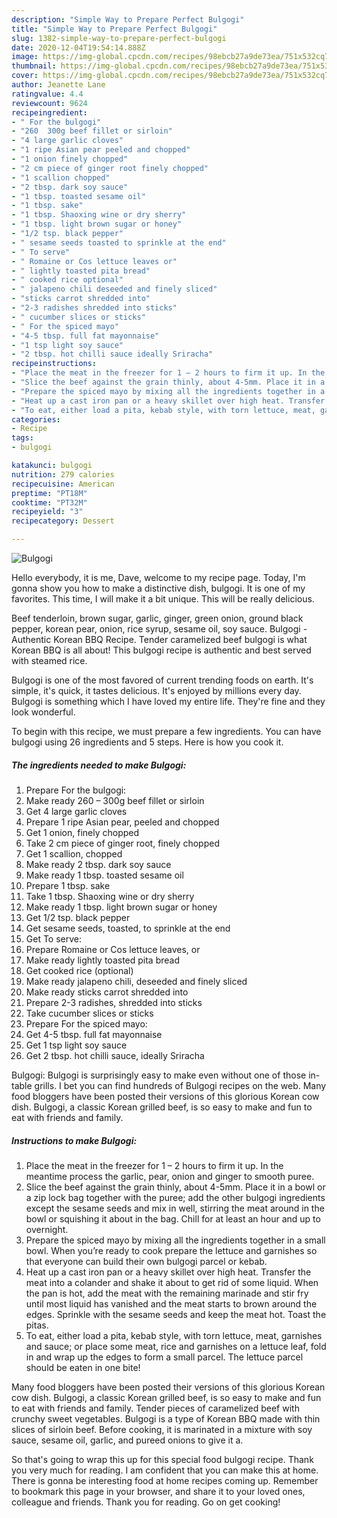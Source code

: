 ```yaml
---
description: "Simple Way to Prepare Perfect Bulgogi"
title: "Simple Way to Prepare Perfect Bulgogi"
slug: 1382-simple-way-to-prepare-perfect-bulgogi
date: 2020-12-04T19:54:14.888Z
image: https://img-global.cpcdn.com/recipes/98ebcb27a9de73ea/751x532cq70/bulgogi-recipe-main-photo.jpg
thumbnail: https://img-global.cpcdn.com/recipes/98ebcb27a9de73ea/751x532cq70/bulgogi-recipe-main-photo.jpg
cover: https://img-global.cpcdn.com/recipes/98ebcb27a9de73ea/751x532cq70/bulgogi-recipe-main-photo.jpg
author: Jeanette Lane
ratingvalue: 4.4
reviewcount: 9624
recipeingredient:
- " For the bulgogi"
- "260  300g beef fillet or sirloin"
- "4 large garlic cloves"
- "1 ripe Asian pear peeled and chopped"
- "1 onion finely chopped"
- "2 cm piece of ginger root finely chopped"
- "1 scallion chopped"
- "2 tbsp. dark soy sauce"
- "1 tbsp. toasted sesame oil"
- "1 tbsp. sake"
- "1 tbsp. Shaoxing wine or dry sherry"
- "1 tbsp. light brown sugar or honey"
- "1/2 tsp. black pepper"
- " sesame seeds toasted to sprinkle at the end"
- " To serve"
- " Romaine or Cos lettuce leaves or"
- " lightly toasted pita bread"
- " cooked rice optional"
- " jalapeno chili deseeded and finely sliced"
- "sticks carrot shredded into"
- "2-3 radishes shredded into sticks"
- " cucumber slices or sticks"
- " For the spiced mayo"
- "4-5 tbsp. full fat mayonnaise"
- "1 tsp light soy sauce"
- "2 tbsp. hot chilli sauce ideally Sriracha"
recipeinstructions:
- "Place the meat in the freezer for 1 – 2 hours to firm it up. In the meantime process the garlic, pear, onion and ginger to smooth puree."
- "Slice the beef against the grain thinly, about 4-5mm. Place it in a bowl or a zip lock bag together with the puree; add the other bulgogi ingredients except the sesame seeds and mix in well, stirring the meat around in the bowl or squishing it about in the bag. Chill for at least an hour and up to overnight."
- "Prepare the spiced mayo by mixing all the ingredients together in a small bowl. When you’re ready to cook prepare the lettuce and garnishes so that everyone can build their own bulgogi parcel or kebab."
- "Heat up a cast iron pan or a heavy skillet over high heat. Transfer the meat into a colander and shake it about to get rid of some liquid. When the pan is hot, add the meat with the remaining marinade and stir fry until most liquid has vanished and the meat starts to brown around the edges. Sprinkle with the sesame seeds and keep the meat hot. Toast the pitas."
- "To eat, either load a pita, kebab style, with torn lettuce, meat, garnishes and sauce; or place some meat, rice and garnishes on a lettuce leaf, fold in and wrap up the edges to form a small parcel. The lettuce parcel should be eaten in one bite!"
categories:
- Recipe
tags:
- bulgogi

katakunci: bulgogi 
nutrition: 279 calories
recipecuisine: American
preptime: "PT18M"
cooktime: "PT32M"
recipeyield: "3"
recipecategory: Dessert

---
```



![Bulgogi](https://img-global.cpcdn.com/recipes/98ebcb27a9de73ea/751x532cq70/bulgogi-recipe-main-photo.jpg)

Hello everybody, it is me, Dave, welcome to my recipe page. Today, I'm gonna show you how to make a distinctive dish, bulgogi. It is one of my favorites. This time, I will make it a bit unique. This will be really delicious.

Beef tenderloin, brown sugar, garlic, ginger, green onion, ground black pepper, korean pear, onion, rice syrup, sesame oil, soy sauce. Bulgogi - Authentic Korean BBQ Recipe. Tender caramelized beef bulgogi is what Korean BBQ is all about! This bulgogi recipe is authentic and best served with steamed rice.

Bulgogi is one of the most favored of current trending foods on earth. It's simple, it's quick, it tastes delicious. It's enjoyed by millions every day. Bulgogi is something which I have loved my entire life. They're fine and they look wonderful.


To begin with this recipe, we must prepare a few ingredients. You can have bulgogi using 26 ingredients and 5 steps. Here is how you cook it.

<!--inarticleads1-->

##### The ingredients needed to make Bulgogi:

1. Prepare  For the bulgogi:
1. Make ready 260 – 300g beef fillet or sirloin
1. Get 4 large garlic cloves
1. Prepare 1 ripe Asian pear, peeled and chopped
1. Get 1 onion, finely chopped
1. Take 2 cm piece of ginger root, finely chopped
1. Get 1 scallion, chopped
1. Make ready 2 tbsp. dark soy sauce
1. Make ready 1 tbsp. toasted sesame oil
1. Prepare 1 tbsp. sake
1. Take 1 tbsp. Shaoxing wine or dry sherry
1. Make ready 1 tbsp. light brown sugar or honey
1. Get 1/2 tsp. black pepper
1. Get  sesame seeds, toasted, to sprinkle at the end
1. Get  To serve:
1. Prepare  Romaine or Cos lettuce leaves, or
1. Make ready  lightly toasted pita bread
1. Get  cooked rice (optional)
1. Make ready  jalapeno chili, deseeded and finely sliced
1. Make ready sticks carrot shredded into
1. Prepare 2-3 radishes, shredded into sticks
1. Take  cucumber slices or sticks
1. Prepare  For the spiced mayo:
1. Get 4-5 tbsp. full fat mayonnaise
1. Get 1 tsp light soy sauce
1. Get 2 tbsp. hot chilli sauce, ideally Sriracha


Bulgogi: Bulgogi is surprisingly easy to make even without one of those in-table grills. I bet you can find hundreds of Bulgogi recipes on the web. Many food bloggers have been posted their versions of this glorious Korean cow dish. Bulgogi, a classic Korean grilled beef, is so easy to make and fun to eat with friends and family. 

<!--inarticleads2-->

##### Instructions to make Bulgogi:

1. Place the meat in the freezer for 1 – 2 hours to firm it up. In the meantime process the garlic, pear, onion and ginger to smooth puree.
1. Slice the beef against the grain thinly, about 4-5mm. Place it in a bowl or a zip lock bag together with the puree; add the other bulgogi ingredients except the sesame seeds and mix in well, stirring the meat around in the bowl or squishing it about in the bag. Chill for at least an hour and up to overnight.
1. Prepare the spiced mayo by mixing all the ingredients together in a small bowl. When you’re ready to cook prepare the lettuce and garnishes so that everyone can build their own bulgogi parcel or kebab.
1. Heat up a cast iron pan or a heavy skillet over high heat. Transfer the meat into a colander and shake it about to get rid of some liquid. When the pan is hot, add the meat with the remaining marinade and stir fry until most liquid has vanished and the meat starts to brown around the edges. Sprinkle with the sesame seeds and keep the meat hot. Toast the pitas.
1. To eat, either load a pita, kebab style, with torn lettuce, meat, garnishes and sauce; or place some meat, rice and garnishes on a lettuce leaf, fold in and wrap up the edges to form a small parcel. The lettuce parcel should be eaten in one bite!


Many food bloggers have been posted their versions of this glorious Korean cow dish. Bulgogi, a classic Korean grilled beef, is so easy to make and fun to eat with friends and family. Tender pieces of caramelized beef with crunchy sweet vegetables. Bulgogi is a type of Korean BBQ made with thin slices of sirloin beef. Before cooking, it is marinated in a mixture with soy sauce, sesame oil, garlic, and pureed onions to give it a. 

So that's going to wrap this up for this special food bulgogi recipe. Thank you very much for reading. I am confident that you can make this at home. There is gonna be interesting food at home recipes coming up. Remember to bookmark this page in your browser, and share it to your loved ones, colleague and friends. Thank you for reading. Go on get cooking!
